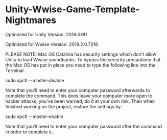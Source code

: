 # Unity-Wwise-Game-Template-Nightmares

Optimized for Unity Version: 
2019.3.9f1

Optimized for Wwise Version: 
2019.2.0.7216

PLEASE NOTE:
Mac OS Catalina has security settings which don't allow Unity to load Wwise soundbanks.
To bypass the security precautions that the Mac OS has put in place you need to type the 
following line into the Terminal 

sudo spctl --master-disable

Note that you'll need to enter your computer password afterwards to 
complete the command. This does leave your computer more open to hacker attacks, you've 
been warned, do it at your own risk. Then when finished working on the project, 
restore the settings by:

sudo spctl --master-enable 

Note that you'll need to enter your computer password after the command in order to
complete it.
